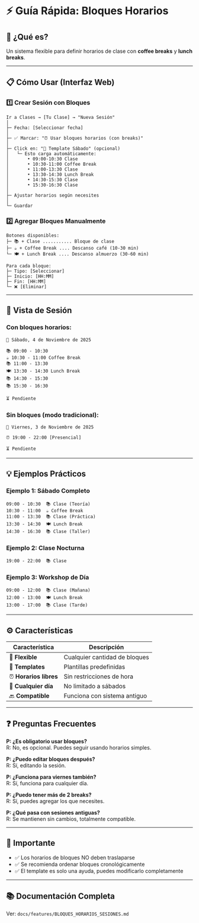 # ⚡ Guía Rápida: Bloques Horarios

## 🎯 ¿Qué es?

Un sistema flexible para definir horarios de clase con **coffee breaks** y **lunch breaks**.

---

## 📋 Cómo Usar (Interfaz Web)

### 1️⃣ Crear Sesión con Bloques

```
Ir a Clases → [Tu Clase] → "Nueva Sesión"
│
├─ Fecha: [Seleccionar fecha]
│
├─ ✅ Marcar: "⏰ Usar bloques horarios (con breaks)"
│
├─ Click en: "🎯 Template Sábado" (opcional)
│   └─ Esto carga automáticamente:
│       • 09:00-10:30 Clase
│       • 10:30-11:00 Coffee Break
│       • 11:00-13:30 Clase
│       • 13:30-14:30 Lunch Break
│       • 14:30-15:30 Clase
│       • 15:30-16:30 Clase
│
├─ Ajustar horarios según necesites
│
└─ Guardar
```

### 2️⃣ Agregar Bloques Manualmente

```
Botones disponibles:
├─ 📚 + Clase ........... Bloque de clase
├─ ☕ + Coffee Break .... Descanso café (10-30 min)
└─ 🍽️ + Lunch Break .... Descanso almuerzo (30-60 min)

Para cada bloque:
├─ Tipo: [Seleccionar]
├─ Inicio: [HH:MM]
├─ Fin: [HH:MM]
└─ ❌ [Eliminar]
```

---

## 👀 Vista de Sesión

### Con bloques horarios:
```
📅 Sábado, 4 de Noviembre de 2025

📚 09:00 - 10:30
☕ 10:30 - 11:00 Coffee Break
📚 11:00 - 13:30
🍽️ 13:30 - 14:30 Lunch Break
📚 14:30 - 15:30
📚 15:30 - 16:30

⏳ Pendiente
```

### Sin bloques (modo tradicional):
```
📅 Viernes, 3 de Noviembre de 2025

⏰ 19:00 - 22:00 [Presencial]

⏳ Pendiente
```

---

## 💡 Ejemplos Prácticos

### Ejemplo 1: Sábado Completo
```
09:00 - 10:30  📚 Clase (Teoría)
10:30 - 11:00  ☕ Coffee Break
11:00 - 13:30  📚 Clase (Práctica)
13:30 - 14:30  🍽️ Lunch Break
14:30 - 16:30  📚 Clase (Taller)
```

### Ejemplo 2: Clase Nocturna
```
19:00 - 22:00  📚 Clase
```

### Ejemplo 3: Workshop de Día
```
09:00 - 12:00  📚 Clase (Mañana)
12:00 - 13:00  🍽️ Lunch Break
13:00 - 17:00  📚 Clase (Tarde)
```

---

## ⚙️ Características

| Característica | Descripción |
|----------------|-------------|
| 🔄 **Flexible** | Cualquier cantidad de bloques |
| 🎯 **Templates** | Plantillas predefinidas |
| ⏰ **Horarios libres** | Sin restricciones de hora |
| 📅 **Cualquier día** | No limitado a sábados |
| 🔙 **Compatible** | Funciona con sistema antiguo |

---

## ❓ Preguntas Frecuentes

**P: ¿Es obligatorio usar bloques?**  
R: No, es opcional. Puedes seguir usando horarios simples.

**P: ¿Puedo editar bloques después?**  
R: Sí, editando la sesión.

**P: ¿Funciona para viernes también?**  
R: Sí, funciona para cualquier día.

**P: ¿Puedo tener más de 2 breaks?**  
R: Sí, puedes agregar los que necesites.

**P: ¿Qué pasa con sesiones antiguas?**  
R: Se mantienen sin cambios, totalmente compatible.

---

## 🚨 Importante

- ✅ Los horarios de bloques NO deben traslaparse
- ✅ Se recomienda ordenar bloques cronológicamente
- ✅ El template es solo una ayuda, puedes modificarlo completamente

---

## 📚 Documentación Completa

Ver: `docs/features/BLOQUES_HORARIOS_SESIONES.md`

